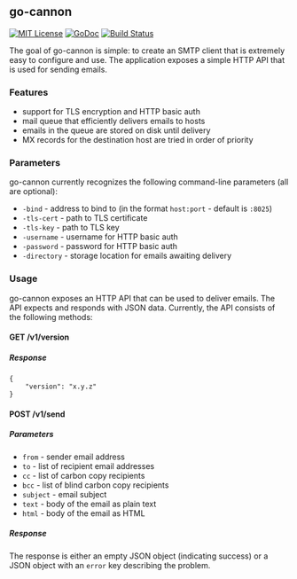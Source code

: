## go-cannon

[![MIT License](http://img.shields.io/badge/license-MIT-purple.svg?style=flat)](http://opensource.org/licenses/MIT)
[![GoDoc](https://godoc.org/github.com/nathan-osman/go-cannon?status.svg)](https://godoc.org/github.com/nathan-osman/go-cannon)
[![Build Status](https://travis-ci.org/nathan-osman/go-cannon.svg)](https://travis-ci.org/nathan-osman/go-cannon)

The goal of go-cannon is simple: to create an SMTP client that is extremely easy to configure and use. The application exposes a simple HTTP API that is used for sending emails.

### Features

- support for TLS encryption and HTTP basic auth
- mail queue that efficiently delivers emails to hosts
- emails in the queue are stored on disk until delivery
- MX records for the destination host are tried in order of priority

### Parameters

go-cannon currently recognizes the following command-line parameters (all are optional):

- `-bind` - address to bind to (in the format `host:port` - default is `:8025`)
- `-tls-cert` - path to TLS certificate
- `-tls-key` - path to TLS key
- `-username` - username for HTTP basic auth
- `-password` - password for HTTP basic auth
- `-directory` - storage location for emails awaiting delivery

### Usage

go-cannon exposes an HTTP API that can be used to deliver emails. The API expects and responds with JSON data. Currently, the API consists of the following methods:

#### GET /v1/version

##### Response

    {
        "version": "x.y.z"
    }

#### POST /v1/send

##### Parameters

- `from` - sender email address
- `to` - list of recipient email addresses
- `cc` - list of carbon copy recipients
- `bcc` - list of blind carbon copy recipients
- `subject` - email subject
- `text` - body of the email as plain text
- `html` - body of the email as HTML

##### Response

The response is either an empty JSON object (indicating success) or a JSON object with an `error` key describing the problem.
